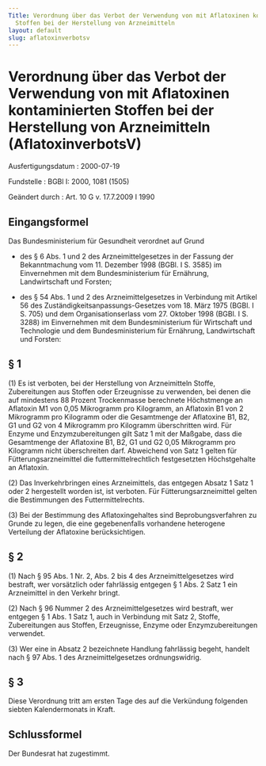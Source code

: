 ```yaml
---
Title: Verordnung über das Verbot der Verwendung von mit Aflatoxinen kontaminierten
  Stoffen bei der Herstellung von Arzneimitteln
layout: default
slug: aflatoxinverbotsv
---
```


# Verordnung über das Verbot der Verwendung von mit Aflatoxinen kontaminierten Stoffen bei der Herstellung von Arzneimitteln (AflatoxinverbotsV)

Ausfertigungsdatum
:   2000-07-19

Fundstelle
:   BGBl I: 2000, 1081 (1505)

Geändert durch
:   Art. 10 G v. 17.7.2009 I 1990



## Eingangsformel

Das Bundesministerium für Gesundheit verordnet auf Grund

-   des § 6 Abs. 1 und 2 des Arzneimittelgesetzes in der Fassung der
    Bekanntmachung vom 11. Dezember 1998 (BGBl. I S. 3585) im Einvernehmen
    mit dem Bundesministerium für Ernährung, Landwirtschaft und Forsten;


-   des § 54 Abs. 1 und 2 des Arzneimittelgesetzes in Verbindung mit
    Artikel 56 des Zuständigkeitsanpassungs-Gesetzes vom 18. März 1975
    (BGBl. I S. 705) und dem Organisationserlass vom 27. Oktober 1998
    (BGBl. I S. 3288) im Einvernehmen mit dem Bundesministerium für
    Wirtschaft und Technologie und dem Bundesministerium für Ernährung,
    Landwirtschaft und Forsten:





## § 1

(1) Es ist verboten, bei der Herstellung von Arzneimitteln Stoffe,
Zubereitungen aus Stoffen oder Erzeugnisse zu verwenden, bei denen die
auf mindestens 88 Prozent Trockenmasse berechnete Höchstmenge an
Aflatoxin M1 von 0,05 Mikrogramm pro Kilogramm, an Aflatoxin B1 von 2
Mikrogramm pro Kilogramm oder die Gesamtmenge der Aflatoxine B1, B2,
G1 und G2 von 4 Mikrogramm pro Kilogramm überschritten wird. Für
Enzyme und Enzymzubereitungen gilt Satz 1 mit der Maßgabe, dass die
Gesamtmenge der Aflatoxine B1, B2, G1 und G2 0,05 Mikrogramm pro
Kilogramm nicht überschreiten darf. Abweichend von Satz 1 gelten für
Fütterungsarzneimittel die futtermittelrechtlich festgesetzten
Höchstgehalte an Aflatoxin.

(2) Das Inverkehrbringen eines Arzneimittels, das entgegen Absatz 1
Satz 1 oder 2 hergestellt worden ist, ist verboten. Für
Fütterungsarzneimittel gelten die Bestimmungen des Futtermittelrechts.

(3) Bei der Bestimmung des Aflatoxingehaltes sind Beprobungsverfahren
zu Grunde zu legen, die eine gegebenenfalls vorhandene heterogene
Verteilung der Aflatoxine berücksichtigen.


## § 2

(1) Nach § 95 Abs. 1 Nr. 2, Abs. 2 bis 4 des Arzneimittelgesetzes wird
bestraft, wer vorsätzlich oder fahrlässig entgegen § 1 Abs. 2 Satz 1
ein Arzneimittel in den Verkehr bringt.

(2) Nach § 96 Nummer 2 des Arzneimittelgesetzes wird bestraft, wer
entgegen § 1 Abs. 1 Satz 1, auch in Verbindung mit Satz 2, Stoffe,
Zubereitungen aus Stoffen, Erzeugnisse, Enzyme oder Enzymzubereitungen
verwendet.

(3) Wer eine in Absatz 2 bezeichnete Handlung fahrlässig begeht,
handelt nach § 97 Abs. 1 des Arzneimittelgesetzes ordnungswidrig.


## § 3

Diese Verordnung tritt am ersten Tage des auf die Verkündung folgenden
siebten Kalendermonats in Kraft.


## Schlussformel

Der Bundesrat hat zugestimmt.

